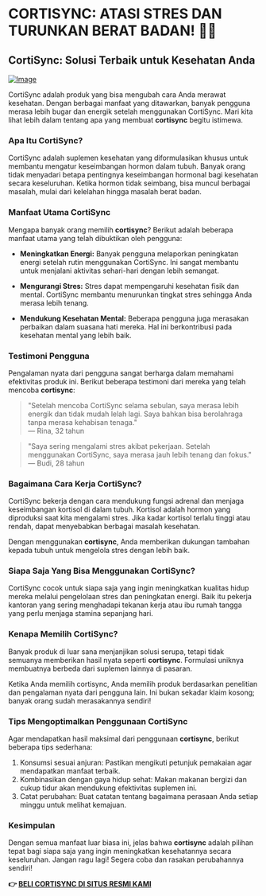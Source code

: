 # CORTISYNC: ATASI STRES DAN TURUNKAN BERAT BADAN! 💪✨

## CortiSync: Solusi Terbaik untuk Kesehatan Anda

[![Image](https://www2.sellhealth.com/239/cortisync_3_1a.jpg)](https://gchaffi.com/VvI3SBDm)

CortiSync adalah produk yang bisa mengubah cara Anda merawat kesehatan. Dengan berbagai manfaat yang ditawarkan, banyak pengguna merasa lebih bugar dan energik setelah menggunakan CortiSync. Mari kita lihat lebih dalam tentang apa yang membuat **cortisync** begitu istimewa.

### Apa Itu CortiSync?

CortiSync adalah suplemen kesehatan yang diformulasikan khusus untuk membantu mengatur keseimbangan hormon dalam tubuh. Banyak orang tidak menyadari betapa pentingnya keseimbangan hormonal bagi kesehatan secara keseluruhan. Ketika hormon tidak seimbang, bisa muncul berbagai masalah, mulai dari kelelahan hingga masalah berat badan.

### Manfaat Utama CortiSync

Mengapa banyak orang memilih **cortisync**? Berikut adalah beberapa manfaat utama yang telah dibuktikan oleh pengguna:

- **Meningkatkan Energi:** Banyak pengguna melaporkan peningkatan energi setelah rutin menggunakan CortiSync. Ini sangat membantu untuk menjalani aktivitas sehari-hari dengan lebih semangat.
  
- **Mengurangi Stres:** Stres dapat mempengaruhi kesehatan fisik dan mental. CortiSync membantu menurunkan tingkat stres sehingga Anda merasa lebih tenang.
  
- **Mendukung Kesehatan Mental:** Beberapa pengguna juga merasakan perbaikan dalam suasana hati mereka. Hal ini berkontribusi pada kesehatan mental yang lebih baik.

### Testimoni Pengguna

Pengalaman nyata dari pengguna sangat berharga dalam memahami efektivitas produk ini. Berikut beberapa testimoni dari mereka yang telah mencoba **cortisync**:

> "Setelah mencoba CortiSync selama sebulan, saya merasa lebih energik dan tidak mudah lelah lagi. Saya bahkan bisa berolahraga tanpa merasa kehabisan tenaga."  
> — Rina, 32 tahun

> "Saya sering mengalami stres akibat pekerjaan. Setelah menggunakan CortiSync, saya merasa jauh lebih tenang dan fokus."  
> — Budi, 28 tahun

### Bagaimana Cara Kerja CortiSync?

CortiSync bekerja dengan cara mendukung fungsi adrenal dan menjaga keseimbangan kortisol di dalam tubuh. Kortisol adalah hormon yang diproduksi saat kita mengalami stres. Jika kadar kortisol terlalu tinggi atau rendah, dapat menyebabkan berbagai masalah kesehatan.

Dengan menggunakan **cortisync**, Anda memberikan dukungan tambahan kepada tubuh untuk mengelola stres dengan lebih baik.

### Siapa Saja Yang Bisa Menggunakan CortiSync?

CortiSync cocok untuk siapa saja yang ingin meningkatkan kualitas hidup mereka melalui pengelolaan stres dan peningkatan energi. Baik itu pekerja kantoran yang sering menghadapi tekanan kerja atau ibu rumah tangga yang perlu menjaga stamina sepanjang hari.

### Kenapa Memilih CortiSync?

Banyak produk di luar sana menjanjikan solusi serupa, tetapi tidak semuanya memberikan hasil nyata seperti **cortisync**. Formulasi uniknya membuatnya berbeda dari suplemen lainnya di pasaran.

Ketika Anda memilih cortisync, Anda memilih produk berdasarkan penelitian dan pengalaman nyata dari pengguna lain. Ini bukan sekadar klaim kosong; banyak orang sudah merasakannya sendiri!

### Tips Mengoptimalkan Penggunaan CortiSync

Agar mendapatkan hasil maksimal dari penggunaan **cortisync**, berikut beberapa tips sederhana:

1. Konsumsi sesuai anjuran: Pastikan mengikuti petunjuk pemakaian agar mendapatkan manfaat terbaik.
2. Kombinasikan dengan gaya hidup sehat: Makan makanan bergizi dan cukup tidur akan mendukung efektivitas suplemen ini.
3. Catat perubahan: Buat catatan tentang bagaimana perasaan Anda setiap minggu untuk melihat kemajuan.

### Kesimpulan

Dengan semua manfaat luar biasa ini, jelas bahwa **cortisync** adalah pilihan tepat bagi siapa saja yang ingin meningkatkan kesehatannya secara keseluruhan. Jangan ragu lagi! Segera coba dan rasakan perubahannya sendiri!



**👉 [BELI CORTISYNC DI SITUS RESMI KAMI](https://gchaffi.com/VvI3SBDm)**